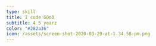 ```yaml
---
type: skill
title: I code GOoD
subtitle: 4 5 yearz
color: "#282a36"
icon: /assets/screen-shot-2020-03-29-at-1.34.58-pm.png
---
```

